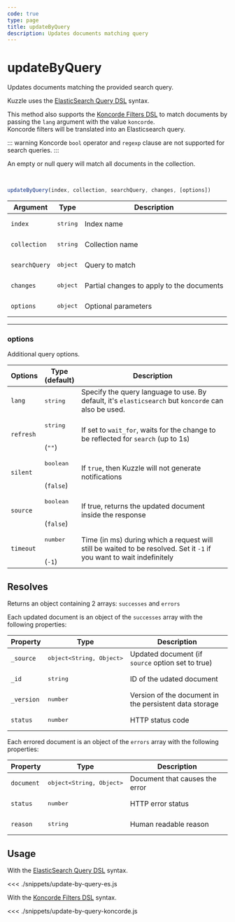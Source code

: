 ```yaml
---
code: true
type: page
title: updateByQuery
description: Updates documents matching query
---
```


# updateByQuery

Updates documents matching the provided search query.

Kuzzle uses the [ElasticSearch Query DSL](https://www.elastic.co/guide/en/elasticsearch/reference/7.4/query-dsl.html) syntax.

<SinceBadge version="7.4.8"/>

This method also supports the [Koncorde Filters DSL](/core/2/api/koncorde-filters-syntax) to match documents by passing the `lang` argument with the value `koncorde`.  
Koncorde filters will be translated into an Elasticsearch query.  

::: warning
Koncorde `bool` operator and `regexp` clause are not supported for search queries.
:::

An empty or null query will match all documents in the collection.

<br/>

```js
updateByQuery(index, collection, searchQuery, changes, [options])
```

| Argument      | Type              | Description                               |
| ------------- | ----------------- | ----------------------------------------- |
| `index`       | <pre>string</pre> | Index name                                |
| `collection`  | <pre>string</pre> | Collection name                           |
| `searchQuery` | <pre>object</pre> | Query to match                            |
| `changes`     | <pre>object</pre> | Partial changes to apply to the documents |
| `options`     | <pre>object</pre> | Optional parameters                       |

---

### options

Additional query options.

| Options   | Type<br/>(default)               | Description                                                                                                                        |
| --------- | -------------------------------- | ---------------------------------------------------------------------------------------------------------------------------------- |
| `lang`    | <pre>string</pre>                | Specify the query language to use. By default, it's `elasticsearch` but `koncorde` can also be used. <SinceBadge version="7.4.8"/> |
| `refresh` | <pre>string</pre><br/>(`""`)     | If set to `wait_for`, waits for the change to be reflected for `search` (up to 1s)                                                 |
| `silent`  | <pre>boolean</pre><br/>(`false`) | If `true`, then Kuzzle will not generate notifications <SinceBadge version="7.5.3"/>                                               |
| `source`  | <pre>boolean</pre><br/>(`false`) | If true, returns the updated document inside the response                                                                          |
| `timeout` | <pre>number</pre><br/>(`-1`)     | Time (in ms) during which a request will still be waited to be resolved. Set it `-1` if you want to wait indefinitely              |
## Resolves

Returns an object containing 2 arrays: `successes` and `errors`

Each updated document is an object of the `successes` array with the following properties:

| Property   | Type                              | Description                                            |
| ---------- | --------------------------------- | ------------------------------------------------------ |
| `_source`  | <pre>object<String, Object></pre> | Updated document (if `source` option set to true)      |
| `_id`      | <pre>string</pre>                 | ID of the udated document                              |
| `_version` | <pre>number</pre>                 | Version of the document in the persistent data storage |
| `status`   | <pre>number</pre>                 | HTTP status code                                       |

Each errored document is an object of the `errors` array with the following properties:

| Property   | Type                              | Description                    |
| ---------- | --------------------------------- | ------------------------------ |
| `document` | <pre>object<String, Object></pre> | Document that causes the error |
| `status`   | <pre>number</pre>                 | HTTP error status              |
| `reason`   | <pre>string</pre>                 | Human readable reason          |

## Usage

With the [ElasticSearch Query DSL](https://www.elastic.co/guide/en/elasticsearch/reference/7.4/query-dsl.html) syntax.

<<< ./snippets/update-by-query-es.js

With the [Koncorde Filters DSL](/core/2/api/koncorde-filters-syntax) syntax.

<<< ./snippets/update-by-query-koncorde.js
